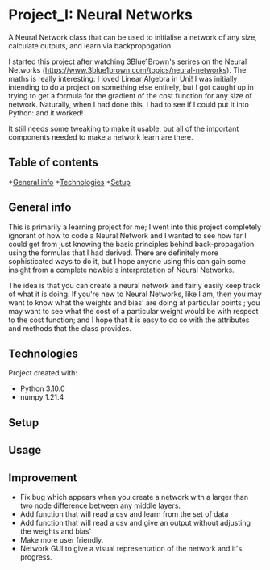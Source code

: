 # Project_I: Neural Networks

A Neural Network class that can be used to initialise a network of any size, calculate outputs, and learn via backpropogation. 

I started this project after watching 3Blue1Brown's serires on the Neural Networks (https://www.3blue1brown.com/topics/neural-networks). The maths is really interesting: I loved Linear Algebra in Uni! I was initially intending to do a project on something else entirely, but I got caught up in trying to get a formula for the gradient of the cost function for any size of network. Naturally, when I had done this, I had to see if I could put it into Python: and it worked!

It still needs some tweaking to make it usable, but all of the important components needed to make a network learn are there.

## Table of contents
*[General info](#General-info)
*[Technologies](#Technologies)
*[Setup](*Setup)

## General info

This is primarily a learning project for me; I went into this project completely ignorant of how to code a Neural Network and I wanted to see how far I could get from just knowing the basic principles behind back-propagation using the formulas that I had derived. There are definitely more sophisticated ways to do it, but I hope anyone using this can gain some insight from a complete newbie's interpretation of Neural Networks.

The idea is that you can create a neural network and fairly easily keep track of what it is doing. If you're new to Neural Networks, like I am, then you  may want to know what the weights and bias' are doing at particular points ; you may want to see what the cost of a particular weight would be with respect to the cost function; and I hope that it is easy to do so with the attributes and methods that the class provides.

## Technologies
Project created with:
 - Python 3.10.0
 - numpy 1.21.4
 
## Setup


## Usage


## Improvement

 - Fix bug which appears when you create a network with a larger than two node difference between any middle layers.
 - Add function that will read a csv and learn from the set of data
 - Add function that will read a csv and give an output without adjusting the weights and bias'
 - Make more user friendly.
 - Network GUI to give a visual representation of the network and it's progress.

